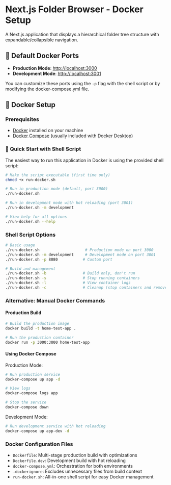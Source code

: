 # Next.js Folder Browser - Docker Setup

A Next.js application that displays a hierarchical folder tree structure with expandable/collapsible navigation.

## 🚢 Default Docker Ports

- **Production Mode**: [http://localhost:3000](http://localhost:3000)
- **Development Mode**: [http://localhost:3001](http://localhost:3001)

You can customize these ports using the `-p` flag with the shell script or by modifying the docker-compose.yml file.

## 🐳 Docker Setup

### Prerequisites

- [Docker](https://www.docker.com/get-started) installed on your machine
- [Docker Compose](https://docs.docker.com/compose/install/) (usually included with Docker Desktop)

### 🚀 Quick Start with Shell Script

The easiest way to run this application in Docker is using the provided shell script:

```bash
# Make the script executable (first time only)
chmod +x run-docker.sh

# Run in production mode (default, port 3000)
./run-docker.sh

# Run in development mode with hot reloading (port 3001)
./run-docker.sh -m development

# View help for all options
./run-docker.sh --help
```

### Shell Script Options

```bash
# Basic usage
./run-docker.sh                    # Production mode on port 3000
./run-docker.sh -m development     # Development mode on port 3001
./run-docker.sh -p 8080           # Custom port

# Build and management
./run-docker.sh -b                # Build only, don't run
./run-docker.sh -s                # Stop running containers
./run-docker.sh -l                # View container logs
./run-docker.sh -c                # Cleanup (stop containers and remove images)
```

### Alternative: Manual Docker Commands

#### Production Build

```bash
# Build the production image
docker build -t home-test-app .

# Run the production container
docker run -p 3000:3000 home-test-app
```

#### Using Docker Compose

Production Mode:

```bash
# Run production service
docker-compose up app -d

# View logs
docker-compose logs app

# Stop the service
docker-compose down
```

Development Mode:

```bash
# Run development service with hot reloading
docker-compose up app-dev -d
```

### Docker Configuration Files

- `Dockerfile`: Multi-stage production build with optimizations
- `Dockerfile.dev`: Development build with hot reloading
- `docker-compose.yml`: Orchestration for both environments
- `.dockerignore`: Excludes unnecessary files from build context
- `run-docker.sh`: All-in-one shell script for easy Docker management
